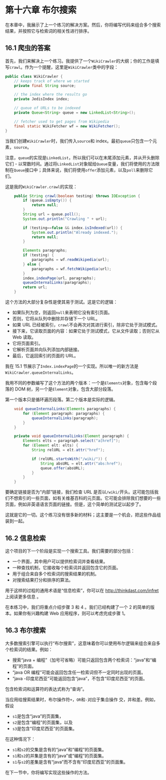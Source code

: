# 第十六章 布尔搜索

在本章中，我展示了上一个练习的解决方案。然后，你将编写代码来组合多个搜索结果，并按照它与检索词的相关性进行排序。

## 16.1 爬虫的答案

首先，我们来解决上一个练习。我提供了一个`WikiCrawler`的大纲；你的工作是填写`crawl`。作为一个提醒，这里是`WikiCrawler`类中的字段：

```java
public class WikiCrawler {
    // keeps track of where we started
    private final String source;

    // the index where the results go
    private JedisIndex index;

    // queue of URLs to be indexed
    private Queue<String> queue = new LinkedList<String>();

    // fetcher used to get pages from Wikipedia
    final static WikiFetcher wf = new WikiFetcher();
}
```

当我们创建`WikiCrawler`时，我们传入`source`和 index。最初`queue`只包含一个元素，`source`。

注意，`queue`的实现是`LinkedList`，所以我们可以在末尾添加元素，并从开头删除它们 - 以常数时间。通过将`LinkedList`对象赋给`Queue`变量，我们将使用的方法限制在`Queue`接口中；具体来说，我们将使用`offer`添加元素，以及`poll`来删除它们。

这是我的`WikiCrawler.crawl`的实现：

```java
    public String crawl(boolean testing) throws IOException {
        if (queue.isEmpty()) {
            return null;
        }
        String url = queue.poll();
        System.out.println("Crawling " + url);

        if (testing==false && index.isIndexed(url)) {
            System.out.println("Already indexed.");
            return null;
        }

        Elements paragraphs;
        if (testing) {
            paragraphs = wf.readWikipedia(url);
        } else {
            paragraphs = wf.fetchWikipedia(url);
        }
        index.indexPage(url, paragraphs);
        queueInternalLinks(paragraphs);
        return url;
    }
```

这个方法的大部分复杂性是使其易于测试。这是它的逻辑：

+   如果队列为空，则返回`null`来表明它没有索引页面。
+   否则，它将从队列中删除并存储下一个 URL。
+   如果 URL 已经被索引，`crawl`不会再次对其进行索引，除非它处于测试模式。
+   接下来，它读取页面的内容：如果它处于测试模式，它从文件读取；否则它从 Web 读取。
+   它将页面索引。
+   它解析页面并向队列添加内部链接。
+   最后，它返回索引的页面的 URL。

我在 15.1 节展示了`Index.indexPage`的一个实现。所以唯一的新方法是`WikiCrawler.queueInternalLinks`。

我用不同的参数编写了这个方法的两个版本：一个是`Elements`对象，包含每个段落的 DOM 树，另一个是`Element`对象，包含大部分段落。


第一个版本只是循环遍历段落。第二个版本是实际的逻辑。

```java
    void queueInternalLinks(Elements paragraphs) {
        for (Element paragraph: paragraphs) {
            queueInternalLinks(paragraph);
        }
    }

    private void queueInternalLinks(Element paragraph) {
        Elements elts = paragraph.select("a[href]");
        for (Element elt: elts) {
            String relURL = elt.attr("href");

            if (relURL.startsWith("/wiki/")) {
                String absURL = elt.attr("abs:href");
                queue.offer(absURL);
            }
        }
    }
```

要确定链接是否为“内部”链接，我们检查 URL 是否以`/wiki/`开头。这可能包括我们不想索引的一些页面，如有关维基百科的元页面。它可能会排除我们想要的一些页面，例如非英语语言页面的链接。但是，这个简单的测试足以起步了。

这就是它的一切。这个练习没有很多新的材料；这主要是一个机会，把这些作品组装到一起。

## 16.2 信息检索

这个项目的下一个阶段是实现一个搜索工具。我们需要的部分包括：

+   一个界面，其中用户可以提供检索词并查看结果。
+   一种查找机制，它接收每个检索词并返回包含它的页面。
+   用于组合来自多个检索词的搜索结果的机制。
+   对搜索结果打分和排序的算法。

用于这样的过程的通用术语是“信息检索”，你可以在 <http://thinkdast.com/infret> 上阅读更多信息 。

在本练习中，我们将重点介绍步骤 3 和 4 。我们已经构建了一个 2 的简单的版本。如果你有兴趣构建 Web 应用程序，则可以考虑完成步骤 1。

## 16.3 布尔搜索

大多数搜索引擎可以执行“布尔搜索”，这意味着你可以使用布尔逻辑来组合来自多个检索词的结果。例如：

+   搜索“java + 编程”（加号可省略）可能只返回包含两个检索词：“java”和“编程”的页面。
+   “java OR 编程”可能会返回包含任一检索词但不一定同时出现的页面。
+   “java -印度尼西亚”可能返回包含“java”，不包含“印度尼西亚”的页面。

包含检索词和运算符的表达式称为“查询”。

当应用给搜索结果时，布尔操作符`+`，`OR`和`-`对应于集合操作 交，并和差。例如，假设

+   `s1`是包含“java”的页面集，
+   `s2`是包含“编程”的页面集，以及
+   `s3`是包含“印度尼西亚”的页面集。

在这种情况下：

+   `s1`和`s2`的交集是含有的“java”和“编程”的页面集。
+   `s1`和`s2`的并集是含有的“java”或“编程”的页面集。
+   `s1`与`s2`的差集是含有“java”而不含有“印度尼西亚”的页面集。

在下一节中，你将编写实现这些操作的方法。
